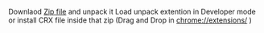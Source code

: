 Downlaod [Zip file](https://github.com/wh0am3y3/Rf4-Chrom-Extention/archive/refs/heads/main.zip) and unpack it
Load unpack extention in Developer mode or 
install CRX file inside that zip (Drag and Drop in [chrome://extensions/](chrome://extensions/) )
